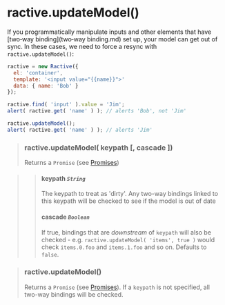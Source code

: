# ractive.updateModel()

If you programmatically manipulate inputs and other elements that have [two‐way binding](two‐way binding.md) set up, your model can get out of sync. In these cases, we need to force a resync with `ractive.updateModel()`:

```js
ractive = new Ractive({
  el: 'container',
  template: '<input value="{{name}}">'
  data: { name: 'Bob' }
});

ractive.find( 'input' ).value = 'Jim';
alert( ractive.get( 'name' ) ); // alerts 'Bob', not 'Jim'

ractive.updateModel();
alert( ractive.get( 'name' ) ); // alerts 'Jim'
```

> ### ractive.updateModel( keypath [, cascade ])
> Returns a `Promise` (see [Promises](Promises.md))

> > #### **keypath** *`String`*
> > The keypath to treat as 'dirty'. Any two-way bindings linked to this keypath will be checked to see if the model is out of date
> > #### cascade *`Boolean`*
> > If true, bindings that are *downstream* of `keypath` will also be checked - e.g. `ractive.updateModel( 'items', true )` would check `items.0.foo` and `items.1.foo` and so on. Defaults to `false`.


> ### ractive.updateModel()
> Returns a `Promise` (see [Promises](Promises.md)). If a `keypath` is not specified, all two-way bindings will be checked.